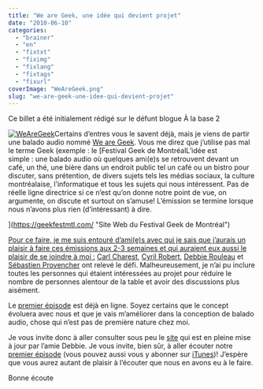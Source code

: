 ```yaml
---
title: "We are Geek, une idée qui devient projet"
date: "2010-06-10"
categories: 
  - "brainer"
  - "en"
  - "fixtxt"
  - "fiximg"
  - "fixlang"
  - "fixtags"
  - "fixurl"
coverImage: "WeAreGeek.png"
slug: "we-are-geek-une-idee-qui-devient-projet"
---
```


Ce billet a été initialement rédigé sur le défunt blogue À la base 2

[![](images/WeAreGeek.png "WeAreGeek")](http://fred.dev/content/uploads/2010/06/WeAreGeek.png)Certains d’entres vous le savent déjà, mais je viens de partir une balado audio nommé [We are Geek](https://wearegeek.org/ "Site Web de We are Geek"). Vous me direz que j’utilise pas mal le terme Geek (exemple : le [Festival Geek de MontréalL’idée est simple : une balado audio où quelques ami(e)s se retrouvent devant un café, un thé, une bière dans un endroit public tel un café ou un bistro pour discuter, sans prétention, de divers sujets tels les médias sociaux, la culture montréalaise, l’informatique et tous les sujets qui nous intéressent. Pas de réelle ligne directrice si ce n’est qu’on donne notre point de vue, on argumente, on discute et surtout on s’amuse! L’émission se termine lorsque nous n’avons plus rien (d’intéressant) à dire.

](https://geekfestmtl.com/ "Site Web du Festival Geek de Montréal")

[Pour ce faire, je me suis entouré d’ami(e)s avec qui je sais que j’aurais un plaisir à faire ces émissions aux 2-3 semaines et qui auraient eux aussi le plaisir de se joindre à moi :](https://geekfestmtl.com/ "Site Web du Festival Geek de Montréal") [Carl Charest](https://www.carlcharest.com/ "Blogue de Carl Charest"), [Cyril Robert](https://savetheions.com/ "Blogue de Cyril Robert"), [Debbie Rouleau](https://sekhmetdesign.thegeekcartel.com/blogue/ "Blogue de Debbie Rouleau") et [Sébastien Provencher](https://blogs.praized.com/seb/ "Blogue de Sébastien Provencher") ont relevé le défi. Malheureusement, je n’ai pu inclure toutes les personnes qui étaient intéressées au projet pour réduire le nombre de personnes alentour de la table et avoir des discussions plus aisément.

Le [premier épisode](https://wearegeek.org/2010/06/premier-episode-enfin-sortie/ "Billet du premier épisode de We are Geek") est déjà en ligne. Soyez certains que le concept évoluera avec nous et que je vais m’améliorer dans la conception de balado audio, chose qui n’est pas de première nature chez moi.

Je vous invite donc à aller consulter sous peu le [site](https://wearegeek.org/ "Site Web de We are Geek") qui est en pleine mise à jour par l’amie Debbie. Je vous invite, bien sûr, à aller écouter notre [premier épisode](https://wearegeek.org/2010/06/premier-episode-enfin-sortie/ "Billet du premier épisode de We are Geek") (vous pouvez aussi vous y abonner sur [iTunes](https://itunes.apple.com/ca/podcast/we-are-geek/id376839022 "Lien de We are Geek sur iTunes"))! J’espère que vous aurez autant de plaisir à l’écouter que nous en avons eu à le faire.

Bonne écoute
